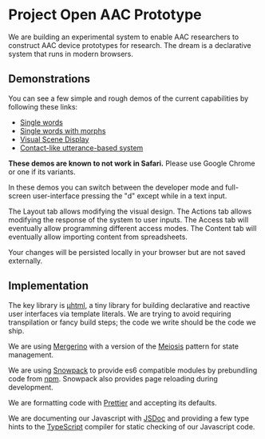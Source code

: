 # Project Open AAC Prototype

We are building an experimental system to enable AAC researchers to construct
AAC device prototypes for research. The dream is a declarative system that runs
in modern browsers.

## Demonstrations

You can see a few simple and rough demos of the current capabilities by
following these links:

- <a href="https://unc-project-open-aac.github.io/OS-DPI/?fetch=examples/36.osdpi">Single
  words</a>
- <a href="https://unc-project-open-aac.github.io/OS-DPI/?fetch=examples/60.osdpi">Single
  words with morphs</a>
- <a href="https://unc-project-open-aac.github.io/OS-DPI/?fetch=examples/vsd.osdpi">Visual
  Scene Display</a>
- <a href="https://unc-project-open-aac.github.io/OS-DPI/?fetch=examples/contact.osdpi">Contact-like
  utterance-based system</a>

**These demos are known to not work in Safari.** Please use Google Chrome or one
if its variants.

In these demos you can switch between the developer mode and full-screen
user-interface pressing the "d" except while in a text input.

The Layout tab allows modifying the visual design. The Actions tab allows
modifying the response of the system to user inputs. The Access tab will
eventually allow programming different access modes. The Content tab will
eventually allow importing content from spreadsheets.

Your changes will be persisted locally in your browser but are not saved
externally.

## Implementation

The key library is
<a href="https://github.com/WebReflection/uhtml">&mu;html</a>, a tiny library
for building declarative and reactive user interfaces via template literals. We
are trying to avoid requiring transpilation or fancy build steps; the code we
write should be the code we ship.

We are using <a href="https://github.com/fuzetsu/mergerino">Mergerino</a> with a
version of the <a href="http://meiosis.js.org/">Meiosis</a> pattern for state
management.

We are using <a href="https://www.snowpack.dev/">Snowpack</a> to provide es6
compatible modules by prebundling code from
<a href="https://www.npmjs.com/">npm</a>. Snowpack also provides page reloading
during development.

We are formatting code with <a href="https://prettier.io/">Prettier</a> and
accepting its defaults.

We are documenting our Javascript with <a href="https://jsdoc.app/">JSDoc</a>
and providing a few type hints to the
<a href="https://www.typescriptlang.org/">TypeScript</a> compiler for static
checking of our Javascript code.
